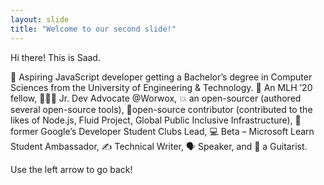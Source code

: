 ```yaml
---
layout: slide
title: "Welcome to our second slide!"
---
```

Hi there! This is Saad.

🚀 Aspiring JavaScript developer getting a Bachelor’s degree in Computer Sciences from the University of Engineering & Technology. 🐼 An MLH ’20 fellow, 👨🏻‍💻 Jr. Dev Advocate @Worwox, 💥 an open-sourcer (authored several open-source tools), 🦉open-source contributor (contributed to the likes of Node.js, Fluid Project, Global Public Inclusive Infrastructure), 🙌 former Google’s Developer Student Clubs Lead, 💻 Beta – Microsoft Learn Student Ambassador, ✍️ Technical Writer, 🗣 Speaker, and 🎸 a Guitarist.

Use the left arrow to go back!
